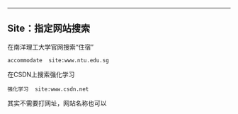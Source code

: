 
---
## Site：指定网站搜索

在南洋理工大学官网搜索“住宿”

```google
accommodate  site:www.ntu.edu.sg
```

在CSDN上搜索强化学习

```google
强化学习  site:www.csdn.net
```

其实不需要打网址，网站名称也可以
